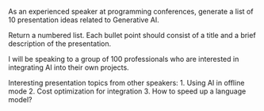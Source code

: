 As an experienced speaker at programming conferences, generate a list of 10 presentation ideas related to Generative AI.

Return a numbered list. Each bullet point should consist of a title and a brief description of the presentation.

I will be speaking to a group of 100 professionals who are interested in integrating AI into their own projects.

Interesting presentation topics from other speakers: 1. Using AI in offline mode 2. Cost optimization for integration 3. How to speed up a language model?
